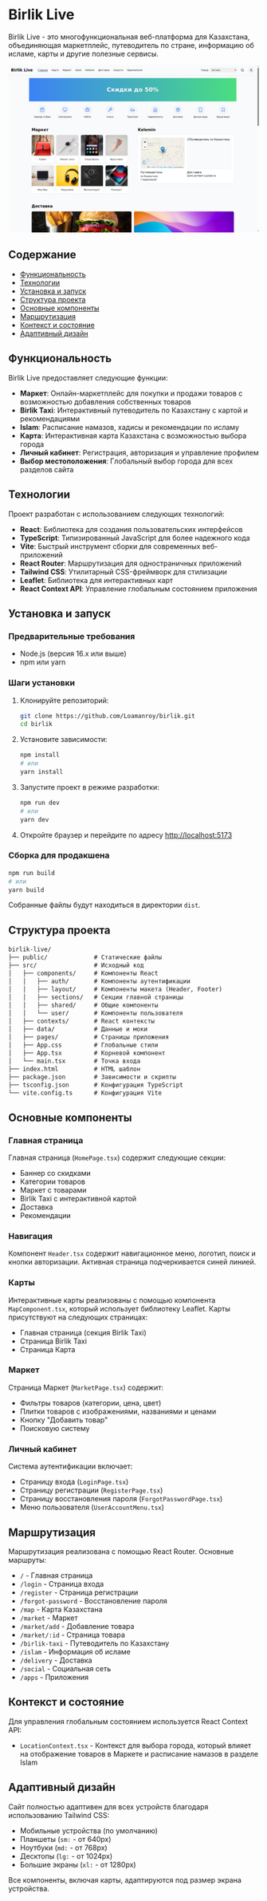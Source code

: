 # Birlik Live

Birlik Live - это многофункциональная веб-платформа для Казахстана, объединяющая маркетплейс, путеводитель по стране, информацию об исламе, карты и другие полезные сервисы.

![Главная страница](./screenshots/localhost_5173_064936.png)

## Содержание

- [Функциональность](#функциональность)
- [Технологии](#технологии)
- [Установка и запуск](#установка-и-запуск)
- [Структура проекта](#структура-проекта)
- [Основные компоненты](#основные-компоненты)
- [Маршрутизация](#маршрутизация)
- [Контекст и состояние](#контекст-и-состояние)
- [Адаптивный дизайн](#адаптивный-дизайн)

## Функциональность

Birlik Live предоставляет следующие функции:

- **Маркет**: Онлайн-маркетплейс для покупки и продажи товаров с возможностью добавления собственных товаров
- **Birlik Taxi**: Интерактивный путеводитель по Казахстану с картой и рекомендациями
- **Islam**: Расписание намазов, хадисы и рекомендации по исламу
- **Карта**: Интерактивная карта Казахстана с возможностью выбора города
- **Личный кабинет**: Регистрация, авторизация и управление профилем
- **Выбор местоположения**: Глобальный выбор города для всех разделов сайта

## Технологии

Проект разработан с использованием следующих технологий:

- **React**: Библиотека для создания пользовательских интерфейсов
- **TypeScript**: Типизированный JavaScript для более надежного кода
- **Vite**: Быстрый инструмент сборки для современных веб-приложений
- **React Router**: Маршрутизация для одностраничных приложений
- **Tailwind CSS**: Утилитарный CSS-фреймворк для стилизации
- **Leaflet**: Библиотека для интерактивных карт
- **React Context API**: Управление глобальным состоянием приложения

## Установка и запуск

### Предварительные требования

- Node.js (версия 16.x или выше)
- npm или yarn

### Шаги установки

1. Клонируйте репозиторий:
   ```bash
   git clone https://github.com/Loamanroy/birlik.git
   cd birlik
   ```

2. Установите зависимости:
   ```bash
   npm install
   # или
   yarn install
   ```

3. Запустите проект в режиме разработки:
   ```bash
   npm run dev
   # или
   yarn dev
   ```

4. Откройте браузер и перейдите по адресу [http://localhost:5173](http://localhost:5173)

### Сборка для продакшена

```bash
npm run build
# или
yarn build
```

Собранные файлы будут находиться в директории `dist`.

## Структура проекта

```
birlik-live/
├── public/             # Статические файлы
├── src/                # Исходный код
│   ├── components/     # Компоненты React
│   │   ├── auth/       # Компоненты аутентификации
│   │   ├── layout/     # Компоненты макета (Header, Footer)
│   │   ├── sections/   # Секции главной страницы
│   │   ├── shared/     # Общие компоненты
│   │   └── user/       # Компоненты пользователя
│   ├── contexts/       # React контексты
│   ├── data/           # Данные и моки
│   ├── pages/          # Страницы приложения
│   ├── App.css         # Глобальные стили
│   ├── App.tsx         # Корневой компонент
│   └── main.tsx        # Точка входа
├── index.html          # HTML шаблон
├── package.json        # Зависимости и скрипты
├── tsconfig.json       # Конфигурация TypeScript
└── vite.config.ts      # Конфигурация Vite
```

## Основные компоненты

### Главная страница

Главная страница (`HomePage.tsx`) содержит следующие секции:
- Баннер со скидками
- Категории товаров
- Маркет с товарами
- Birlik Taxi с интерактивной картой
- Доставка
- Рекомендации

### Навигация

Компонент `Header.tsx` содержит навигационное меню, логотип, поиск и кнопки авторизации. Активная страница подчеркивается синей линией.

### Карты

Интерактивные карты реализованы с помощью компонента `MapComponent.tsx`, который использует библиотеку Leaflet. Карты присутствуют на следующих страницах:
- Главная страница (секция Birlik Taxi)
- Страница Birlik Taxi
- Страница Карта

### Маркет

Страница Маркет (`MarketPage.tsx`) содержит:
- Фильтры товаров (категории, цена, цвет)
- Плитки товаров с изображениями, названиями и ценами
- Кнопку "Добавить товар"
- Поисковую систему

### Личный кабинет

Система аутентификации включает:
- Страницу входа (`LoginPage.tsx`)
- Страницу регистрации (`RegisterPage.tsx`)
- Страницу восстановления пароля (`ForgotPasswordPage.tsx`)
- Меню пользователя (`UserAccountMenu.tsx`)

## Маршрутизация

Маршрутизация реализована с помощью React Router. Основные маршруты:

- `/` - Главная страница
- `/login` - Страница входа
- `/register` - Страница регистрации
- `/forgot-password` - Восстановление пароля
- `/map` - Карта Казахстана
- `/market` - Маркет
- `/market/add` - Добавление товара
- `/market/:id` - Страница товара
- `/birlik-taxi` - Путеводитель по Казахстану
- `/islam` - Информация об исламе
- `/delivery` - Доставка
- `/social` - Социальная сеть
- `/apps` - Приложения

## Контекст и состояние

Для управления глобальным состоянием используется React Context API:

- `LocationContext.tsx` - Контекст для выбора города, который влияет на отображение товаров в Маркете и расписание намазов в разделе Islam

## Адаптивный дизайн

Сайт полностью адаптивен для всех устройств благодаря использованию Tailwind CSS:

- Мобильные устройства (по умолчанию)
- Планшеты (`sm:` - от 640px)
- Ноутбуки (`md:` - от 768px)
- Десктопы (`lg:` - от 1024px)
- Большие экраны (`xl:` - от 1280px)

Все компоненты, включая карты, адаптируются под размер экрана устройства.
